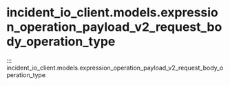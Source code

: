 # incident_io_client.models.expression_operation_payload_v2_request_body_operation_type

::: incident_io_client.models.expression_operation_payload_v2_request_body_operation_type
